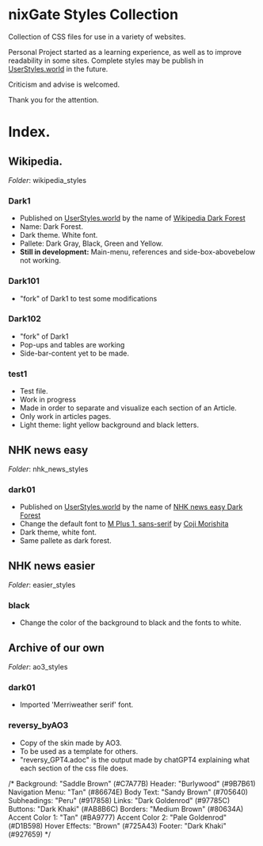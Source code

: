 # nixGate Styles Collection
Collection of CSS files for use in a variety of websites.

Personal Project started as a learning experience, as well as to improve readability in some sites. Complete styles may be publish in [UserStyles.world](https://userstyles.world/) in the future.

Criticism and advise is welcomed.

Thank you for the attention.

# Index.

## Wikipedia.
_Folder_: wikipedia_styles
### Dark1
- Published on [UserStyles.world](https://userstyles.world/) by the name of [Wikipedia Dark Forest](https://userstyles.world/style/8894/wikipedia-dark-forest)
- Name: Dark Forest.
- Dark theme. White font.
- Pallete: Dark Gray, Black, Green and Yellow.
- **Still in development:** Main-menu, references and side-box-abovebelow not working.
### Dark101
- "fork" of Dark1 to test some modifications
### Dark102
- "fork" of Dark1
- Pop-ups and tables are working
- Side-bar-content yet to be made.
### test1
- Test file.
- Work in progress
- Made in order to separate and visualize each section of an Article.
- Only work in articles pages.
- Light theme: light yellow background and black letters.

## NHK news easy
_Folder_: nhk_news_styles
### dark01
- Published on [UserStyles.world](https://userstyles.world/) by the name of [NHK news easy Dark Forest](https://userstyles.world/style/9776/nhk-news-easy-dark-forest)
- Change the default font to [M Plus 1, sans-serif](https://fonts.google.com/specimen/M+PLUS+1/tester?query=Coji+Morishita&subset=japanese&noto.script=Jpan) by [Coji Morishita](https://fonts.google.com/?query=Coji+Morishita&subset=japanese&noto.script=Jpan)
- Dark theme, white font.
- Same pallete as dark forest.

## NHK news easier
_Folder_: easier_styles
### black
- Change the color of the background to black and the fonts to white.

## Archive of our own
_Folder_: ao3_styles
### dark01
- Imported 'Merriweather serif' font.
### reversy_byAO3
- Copy of the skin made by AO3.
- To be used as a template for others.
- "reversy_GPT4.adoc" is the output made by chatGPT4 explaining what each section of the css file does.

/*
Background: "Saddle Brown" (#C7A77B)
Header: "Burlywood" (#9B7B61)
Navigation Menu: "Tan" (#86674E)
Body Text: "Sandy Brown" (#705640)
Subheadings: "Peru" (#917858)
Links: "Dark Goldenrod" (#97785C)
Buttons: "Dark Khaki" (#AB8B6C)
Borders: "Medium Brown" (#80634A)
Accent Color 1: "Tan" (#BA9777)
Accent Color 2: "Pale Goldenrod" (#D1B598)
Hover Effects: "Brown" (#725A43)
Footer: "Dark Khaki" (#927659)
*/
